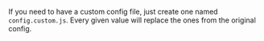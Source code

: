 If you need to have a custom config file, just create one named `config.custom.js`. Every given value will replace the ones from the original config.
